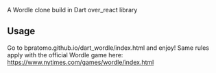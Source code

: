 A Wordle clone build in Dart over_react library

## Usage
Go to bpratomo.github.io/dart_wordle/index.html and enjoy! 
Same rules apply with the official Wordle game here: https://www.nytimes.com/games/wordle/index.html

